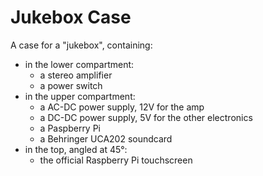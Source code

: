 # Jukebox Case

A case for a "jukebox", containing: 

* in the lower compartment:
     * a stereo amplifier
     * a power switch
* in the upper compartment:
     * a AC-DC power supply, 12V for the amp
     * a DC-DC power supply, 5V for the other electronics
     * a Paspberry Pi
     * a Behringer UCA202 soundcard
* in the top, angled at 45°:
     * the official Raspberry Pi touchscreen
